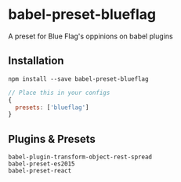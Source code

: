 # babel-preset-blueflag
A preset for Blue Flag's oppinions on babel plugins

## Installation

```
npm install --save babel-preset-blueflag
```

```js
// Place this in your configs
{
  presets: ['blueflag']
}

```

## Plugins & Presets
```
babel-plugin-transform-object-rest-spread
babel-preset-es2015
babel-preset-react
 ```
